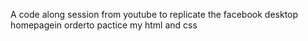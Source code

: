 A code along session from youtube to replicate the facebook desktop homepagein orderto pactice my html and css
